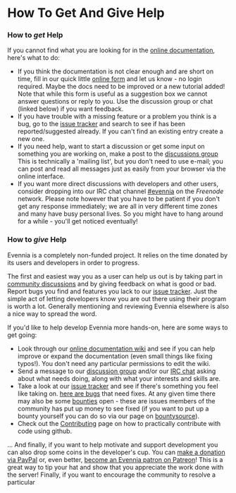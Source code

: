 # How To Get And Give Help


### How to *get* Help

If you cannot find what you are looking for in the [online documentation](index), here's what to do:
 
- If you think the documentation is not clear enough and are short on time, fill in our quick little [online form][form] and let us know - no login required. Maybe the docs need to be improved or a new tutorial added! Note that while this form is useful as a suggestion box we cannot answer questions or reply to you. Use the discussion group or chat (linked below) if you want feedback.
- If you have trouble with a missing feature or a problem you think is a bug, go to the [issue tracker][issues] and search to see if has been reported/suggested already. If you can't find an existing entry create a new one.
- If you need help, want to start a discussion or get some input on something you are working on, make a post to the [discussions group][group] This is technically a 'mailing list', but you don't need to use e-mail; you can post and read all messages just as easily from your browser via the online interface.
- If you want more direct discussions with developers and other users, consider dropping into our IRC chat channel [#evennia][chat] on the *Freenode* network. Please note however that you have to be patient if you don't get any response immediately; we are all in very different time zones and many have busy personal lives. So you might have to hang around for a while - you'll get noticed eventually!


### How to *give* Help

Evennia is a completely non-funded project. It relies on the time donated by its users and developers in order to progress. 

The first and easiest way you as a user can help us out is by taking part in [community discussions][group] and by giving feedback on what is good or bad. Report bugs you find and features you lack to our [issue tracker][issues]. Just the simple act of letting developers know you are out there using their program is worth a lot. Generally mentioning and reviewing Evennia elsewhere is also a nice way to spread the word. 

If you'd like to help develop Evennia more hands-on, here are some ways to get going:

- Look through our [online documentation wiki](index) and see if you can help improve or expand the documentation (even small things like fixing typos!). You don't need any particular permissions to edit the wiki.
- Send a message to our [discussion group][group] and/or our [IRC chat][chat] asking about what needs doing, along with what your interests and skills are.
- Take a look at our [issue tracker][issues] and see if there's something you feel like taking on. [here are bugs][issues-master] that need fixes. At any given time there may also be some [bounties][issues-bounties] open - these are issues members of the community has put up money to see fixed (if you want to put up a bounty yourself you can do so via our page on [bountysource][bountysource]).
- Check out the [Contributing](Contributing) page on how to practically contribute with code using github.

... And finally, if you want to help motivate and support development you can also drop some coins in the developer's cup. You can [make a donation via PayPal][paypal] or, even better, [become an Evennia patron on Patreon][patreon]! This is a great way to tip your hat and show that you appreciate the work done with the server! Finally, if you want to encourage the community to resolve a particular 

[form]: https://docs.google.com/spreadsheet/viewform?hl=en_US&formkey=dGN0VlJXMWpCT3VHaHpscDEzY1RoZGc6MQ#gid=0
[group]: http://groups.google.com/group/evennia/
[issues]: https://github.com/evennia/evennia/issues
[issues-master]: https://github.com/evennia/evennia/issues?utf8=%E2%9C%93&q=is%3Aissue%20is%3Aopen%20label%3Abug%20label%3Amaster-branch
[chat]: http://webchat.freenode.net/?channels=evennia
[paypal]: https://www.paypal.com/se/cgi-bin/webscr?cmd=_flow&SESSION=Z-VlOvfGjYq2qvCDOUGpb6C8Due7skT0qOklQEy5EbaD1f0eyEQaYlmCc8O&dispatch=5885d80a13c0db1f8e263663d3faee8d64ad11bbf4d2a5a1a0d303a50933f9b2
[donate-img]: http://images-focus-opensocial.googleusercontent.com/gadgets/proxy?url=https://www.paypalobjects.com/en%255fUS/SE/i/btn/btn%255fdonateCC%255fLG.gif&container=focus&gadget=a&rewriteMime=image/*
[patreon]: https://www.patreon.com/griatch
[patreon-img]: http://www.evennia.com/_/rsrc/1424724909023/home/evennia_patreon_100x100.png
[issues-bounties]: https://github.com/evennia/evennia/labels/bounty
[bountysource]: https://www.bountysource.com/teams/evennia


